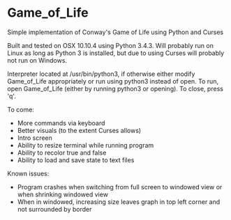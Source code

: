 # Game_of_Life
Simple implementation of Conway's Game of Life using Python and Curses

Built and tested on OSX 10.10.4 using Python 3.4.3.
Will probably run on Linux as long as Python 3 is installed, but due to using Curses will probably not run on Windows.

Interpreter located at /usr/bin/python3, if otherwise either modify Game_of_Life appropriately
or run using python3 instead of open.
To run, open Game_of_Life (either by running python3 or opening).
To close, press 'q'.

To come:
- More commands via keyboard
- Better visuals (to the extent Curses allows)
- Intro screen
- Ability to resize terminal while running program
- Ability to recolor true and false
- Ability to load and save state to text files

Known issues:
- Program crashes when switching from full screen to windowed view or when shrinking windowed view
- When in windowed, increasing size leaves graph in top left corner and not surrounded by border